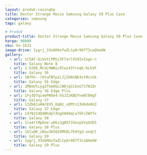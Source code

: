 ```yaml
---
layout: produk-casinghp
title: Doctor Strange Movie Samsung Galaxy S9 Plus Case
categories: samsung
tags: galaxy

# Produk
product-title: Doctor Strange Movie Samsung Galaxy S9 Plus Case
harga: 90000
sku: hn-1631
image-drive: 1ygrj_33ebM4xfwZLtp8r907T3caQkmXW
gallery:
  - url: 1C5AY-QiUvtLPMSjXF7orlXVdIvIxgo-n
    title: Galaxy Note 8
  - url: 1-GtD6_MCdc9WWic9lwz43frnqK-bLkVF
    title: Galaxy S6
  - url: 1W7hh--r6tuFBtpiLJjZkNsNE4stMcsSk
    title: Galaxy S6 Edge
  - url: 1M0oUlLygZfGmOULCW8jq3ibsG71fN1Qr
    title: Galaxy S6 Edge Plus
  - url: 1Fy3D7qi4ePWOe4-hUJZzKBUfneNl09gT
    title: Galaxy S7
  - url: 13Zb6IuHArEU5_DqHz_xEMtn13U6do0UJ
    title: Galaxy S7 Edge
  - url: 147QzS4QdWhdplXUgXA04qCa7GFvIWVTx
    title: Galaxy S8
  - url: 1lw4rlMpDne-u8Gs3gWIFJXevp5VyGVE5
    title: Galaxy S8 Plus
  - url: 1GluOK_zBou3H38Z4Mh8L7EHYgd-onqCt
    title: Galaxy S9
  - url: 1ygrj_33ebM4xfwZLtp8r907T3caQkmXW
    title: Galaxy S9 Plus
---
```

